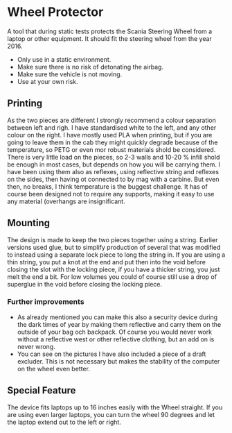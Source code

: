 # Wheel Protector
A tool that during static tests protects the Scania Steering Wheel from a laptop or other equipment. It should fit the steering wheel from the year 2016.

* Only use in a static environment.
* Make sure there is no risk of detonating the airbag.
* Make sure the vehicle is not moving.
* Use at your own risk.

## Printing
As the two pieces are different I strongly recommend a colour separation between left and righ. I have standardised white to the left, and any other colour on the right.
I have mostly used PLA when printing, but if you are going to leave them in the cab they might quickly degrade because of the temperature, so PETG or even mor robust materials shold be considered.
There is very little load on the pieces, so 2-3 walls and 10-20 % infill shold be enough in most cases, but depends on how you will be carrying them. I have been using them also as reflexes, 
using reflective string and reflexes on the sides, then having ot connected to by mag with a carbine. But even then, no breaks, I think temperature is the buggest challenge.
It has of course been designed not to require any supports, making it easy to use any material (overhangs are insignificant.

## Mounting
The design is made to keep the two pieces together using a string. Earlier versions used glue, but to simplify production of several that was modified to instead using a separate lock piece
to long the string in. If you are using a thin string, you put a knot at the end and put then into the void before closing the slot with the locking piece, if you have a thicker string, you just melt the end a bit.
For low volumes you could of course still use a drop of superglue in the void before closing the locking piece.

### Further improvements
* As already mentioned you can make this also a security device during the dark times of year by making them reflective and carry them on the outside of your bag och backpack. Of course you would never work without a reflective west or other reflective clothing, but an add on is never wrong.
* You can see on the pictures I have also included a piece of a draft excluder. This is not necessary but makes the stability of the computer on the wheel even better.

## Special Feature
The device fits laptops up to 16 inches easily with the Wheel straight. If you are using even larger laptops, you can turn the wheel 90 degrees and let the laptop extend out to the left or right.
